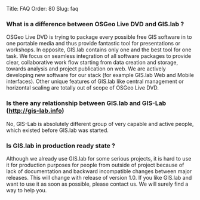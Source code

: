 Title: FAQ
Order: 80
Slug: faq


### What is a difference between OSGeo Live DVD and GIS.lab ?
OSGeo Live DVD is trying to package every possible free GIS software in to one portable media and thus provide
fantastic tool for presentations or workshops. In opposite, GIS.lab contains only one and the best tool for one
task. We focus on seamless integration of all software packages to provide clear, collaborative work flow starting
from data creation and storage, towards analysis and project publication on web. We are actively developing new
software for our stack (for example GIS.lab Web and Mobile interfaces). Other unique features of GIS.lab like central
management or horizontal scaling are totally out of scope of OSGeo Live DVD. 


### Is there any relationship between GIS.lab and GIS-Lab (http://gis-lab.info)
No, GIS-Lab is absolutely different group of very capable and active people, which existed before GIS.lab was started.


### Is GIS.lab in production ready state ?
Although we already use GIS.lab for some serious projects, it is hard to use it for production
purposes for people from outside of project because of lack of documentation and backward incompatible
changes between major releases. This will change with release of version 1.0. If you like GIS.lab and
want to use it as soon as possible, please contact us. We will surely find a way to help you.
